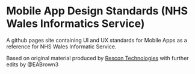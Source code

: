 # Mobile App Design Standards (NHS Wales Informatics Service)

A github pages site containing UI and UX standards for Mobile Apps as a reference for NHS Wales Informatic Service.

Based on original material produced by [Rescon Technologies](https://www.rescontechnologies.com/) with further edits by @EABrown3

